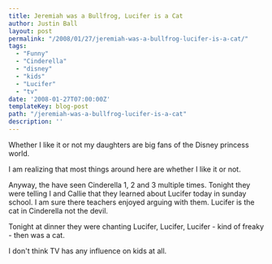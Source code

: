 ```yaml
---
title: Jeremiah was a Bullfrog, Lucifer is a Cat
author: Justin Ball
layout: post
permalink: "/2008/01/27/jeremiah-was-a-bullfrog-lucifer-is-a-cat/"
tags:
  - "Funny"
  - "Cinderella"
  - "disney"
  - "kids"
  - "Lucifer"
  - "tv"
date: '2008-01-27T07:00:00Z'
templateKey: blog-post
path: "/jeremiah-was-a-bullfrog-lucifer-is-a-cat"
description: ''
---
```


Whether I like it or not my daughters are big fans of the Disney princess world.

I am realizing that most things around here are whether I like it or not.

Anyway, the have seen Cinderella 1, 2 and 3 multiple times. Tonight they were telling I and Callie that they learned about Lucifer today in sunday school. I am sure there teachers enjoyed arguing with them. Lucifer is the cat in Cinderella not the devil.

Tonight at dinner they were chanting Lucifer, Lucifer, Lucifer - kind of freaky - then was a cat.

I don't think TV has any influence on kids at all.
